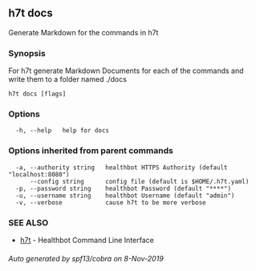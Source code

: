 ## h7t docs

Generate Markdown for the commands in h7t

### Synopsis

For h7t generate Markdown Documents for each of the commands and write them to a folder named ./docs

```
h7t docs [flags]
```

### Options

```
  -h, --help   help for docs
```

### Options inherited from parent commands

```
  -a, --authority string   healthbot HTTPS Authority (default "localhost:8080")
      --config string      config file (default is $HOME/.h7t.yaml)
  -p, --password string    healthbot Password (default "****")
  -u, --username string    healthbot Username (default "admin")
  -v, --verbose            cause h7t to be more verbose
```

### SEE ALSO

* [h7t](h7t.md)	 - Healthbot Command Line Interface

###### Auto generated by spf13/cobra on 8-Nov-2019
